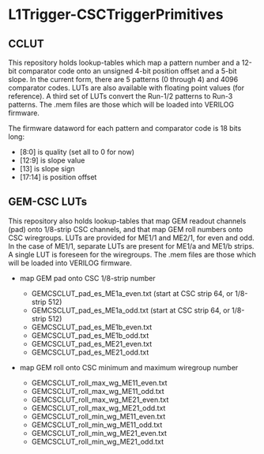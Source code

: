 # L1Trigger-CSCTriggerPrimitives

## CCLUT

This repository holds lookup-tables which map a pattern number and a 12-bit comparator code onto an unsigned 4-bit position offset and a 5-bit slope. In the current form, there are 5 patterns (0 through 4) and 4096 comparator codes. LUTs are also available with floating point values (for reference). A third set of LUTs convert the Run-1/2 patterns to Run-3 patterns. The .mem files are those which will be loaded into VERILOG firmware.

The firmware dataword for each pattern and comparator code is 18 bits long:
   - [8:0] is quality (set all to 0 for now)
   - [12:9] is slope value
   - [13] is slope sign
   - [17:14] is position offset

## GEM-CSC LUTs

This repository also holds lookup-tables that map GEM readout channels (pad) onto 1/8-strip CSC channels, and that map GEM roll numbers onto CSC wiregroups. LUTs are provided for ME1/1 and ME2/1, for even and odd. In the case of ME1/1, separate LUTs are present for ME1/a and ME1/b strips. A single LUT is foreseen for the wiregroups. The .mem files are those which will be loaded into VERILOG firmware.

* map GEM pad onto CSC 1/8-strip number
   - GEMCSCLUT_pad_es_ME1a_even.txt (start at CSC strip 64, or 1/8-strip 512)
   - GEMCSCLUT_pad_es_ME1a_odd.txt  (start at CSC strip 64, or 1/8-strip 512)
   - GEMCSCLUT_pad_es_ME1b_even.txt
   - GEMCSCLUT_pad_es_ME1b_odd.txt
   - GEMCSCLUT_pad_es_ME21_even.txt
   - GEMCSCLUT_pad_es_ME21_odd.txt

* map GEM roll onto CSC minimum and maximum wiregroup number
   - GEMCSCLUT_roll_max_wg_ME11_even.txt
   - GEMCSCLUT_roll_max_wg_ME11_odd.txt
   - GEMCSCLUT_roll_max_wg_ME21_even.txt
   - GEMCSCLUT_roll_max_wg_ME21_odd.txt
   - GEMCSCLUT_roll_min_wg_ME11_even.txt
   - GEMCSCLUT_roll_min_wg_ME11_odd.txt
   - GEMCSCLUT_roll_min_wg_ME21_even.txt
   - GEMCSCLUT_roll_min_wg_ME21_odd.txt